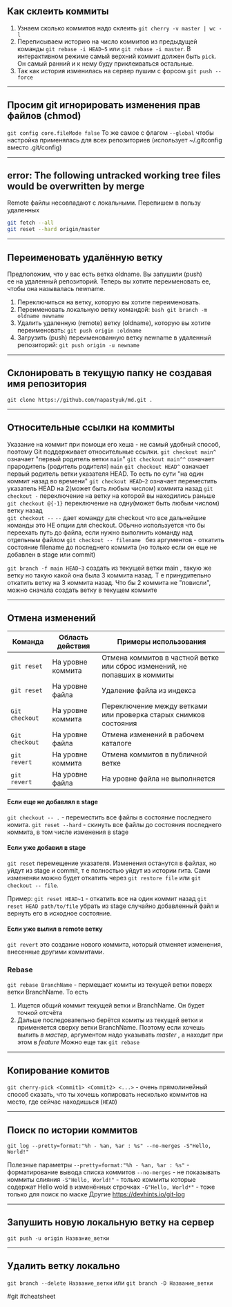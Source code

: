 ## Как склеить коммиты

1. Узнаем сколько коммитов надо склеить 
`git cherry -v master | wc -l`
1. Переписываем историю на число коммитов из предыдущей команды
`git rebase -i HEAD~5` или `git rebase -i master`. В интерактивном режиме самый верхний коммит должен быть `pick`.  Он самый ранний и к нему буду приклеиваться остальные.
1. Так как история изменилась на сервер пушим с форсом 
`git push --force`

---

## Просим git игнорировать изменения прав файлов (chmod)
`git config core.fileMode false`
То же самое с флагом `--global` чтобы настройка применялась для всех репозиториев (использует ~/.gitconfig вместо .git/config)

---

## error: The following untracked working tree files would be overwritten by merge
Remote файлы несовпадают с локальными. Перепишем в пользу удаленных
```bash
git fetch --all
git reset --hard origin/master
```

---

## Переименовать удалённую ветку
Предположим, что у вас есть ветка oldname. Вы запушили (push) ее на удаленный репозиторий. Теперь вы хотите переименовать ее, чтобы она называлась newname.
1. Переключиться на ветку, которую вы хотите переименовать.
1. Переименовать локальную ветку командой: 
`bash git branch -m oldname newname`
1.  Удалить удаленную (remote) ветку (oldname), которую вы хотите переименовать:
`git push origin :oldname`
1. Загрузить (push) переименованную ветку newname в удаленный репозиторий:
`git push origin -u newname`

---

## Склонировать в текущую папку не создавая имя репозитория
`git clone https://github.com/napastyuk/md.git .`

---

## Относительные ссылки на коммиты
Указание на коммит при помощи его хеша - не самый удобный способ, поэтому Git поддерживает относительные ссылки. 
`git checkout main^`  	означает "первый родитель ветки `main`"
`git checkout main^^` 	означает прародитель (родитель родителя) `main`
`git checkout HEAD^` 	означает первый родитель ветки указателя HEAD. То есть по сути "на один коммит назад во времени"
`git checkout HEAD~2` 	означает переместить указатель HEAD на 2(может быть любым числом) коммита назад
`git checkout -` переключение на ветку на которой вы находились раньше
`git checkout @{-1}` переключение на одну(может быть любым числом) ветку назад  
`git checkout --`  `--` дает команду для checkout что все дальнейшие команды это НЕ опции для checkout. Обычно используется что бы переехать путь до файла, если нужно выполнить команду над отдельным файлом
`git checkout -- filename ` без аргументов - откатить состояние filename до последнего коммита (но только если он еще не добавлен в stage или commit)

`git branch -f main HEAD~3`  создать из текущей ветки main , такую же ветку но такую какой она была 3 коммита назад. Т е принудительно откатить ветку на 3 коммита назад.  Что бы 2 коммита не "повисли", можно сначала создать ветку в текущем коммите

---

## Отмена изменений

| Команда        | Область действия  | Примеры использования                                                      |
| -------------- | ----------------- | -------------------------------------------------------------------------- |
| `git reset`    | На уровне коммита | Отмена коммитов в частной ветке или сброс изменений, не попавших в коммиты |
| `git reset`    | На уровне файла   | Удаление файла из индекса                                                  |
| `Git checkout` | На уровне коммита | Переключение между ветками или проверка старых снимков состояния           |
| `Git checkout` | На уровне файла   | Отмена изменений в рабочем каталоге                                        |
| `git revert`   | На уровне коммита | Отмена коммитов в публичной ветке                                          |
| `git revert`   | На уровне файла   | На уровне файла не выполняется                                                                      |


#### Если еще не добавлял в stage
`git checkout -- .` - переместить все файлы в состояние последнего комита. 
`git reset --hard` -  скинуть все файлы до состояния последнего коммита, в том числе изменения в stage 

#### Если уже добавил в stage
`git reset` перемещение указателя. Изменения останутся в файлах, но уйдут из stage и commit, т е полностью уйдут из истории гита. Сами измененяи можно будет откатить через `git restore file` или `git checkout -- file`.

Пример:
`git reset HEAD~1` - откатить все на один коммит назад
`git reset HEAD path/to/file` убрать из stage случайно добавленный файл и вернуть его в исходное состояние.

#### Если уже вылил в remote ветку
`git revert` это создание нового коммита, который отменяет изменения, внесенные другими коммитами.


### Rebase
`git rebase BranchName` - пермещает комиты из текущей ветки поверх ветки BranchName. То есть
1. Ищется общий коммит текущей ветки и BranchName. Он будет точкой отсчёта
2. Дальше последовательно берётся комиты из текущей ветки и применяется сверху ветки BranchName.  Поэтому если хочешь вылить *в мастер*,  аргументом надо указывать *master* , а находит при этом в *feature* 
Можно еще так `git rebase `

---

## Копирование комитов
`git cherry-pick <Commit1> <Commit2> <...>` - очень прямолинейный способ сказать, что ты хочешь копировать несколько коммитов на место, где сейчас находишься (`HEAD`)

---

## Поиск по истории коммитов
```console
git log --pretty=format:"%h - %an, %ar : %s" --no-merges -S"Hello, World!"
```
Полезные параметры
`--pretty=format:"%h - %an, %ar : %s"` - форматирование вывода списка коммитов
`--no-merges` - не показывать коммиты слияния
`-S"Hello, World!"` - только коммиты которые содержат Hello wold в изменённых строчках
`-G"Hello, World*"` - тоже только для поиск по маске
Другие https://devhints.io/git-log

---

## Запушить новую локальную ветку на сервер
`git push -u origin Название_ветки`

---

## Удалить ветку локально
`git branch --delete Название_ветки`
или
`git branch -D Название_ветки`


#git #cheatsheet 